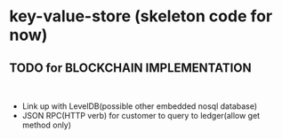 # key-value-store (skeleton code for now)

## TODO for BLOCKCHAIN IMPLEMENTATION
</br>
<ul>
  <li> Link up with LevelDB(possible other embedded nosql database)</li>
  <li> JSON RPC(HTTP verb) for customer to query to ledger(allow get method only)</li>
</ul>
